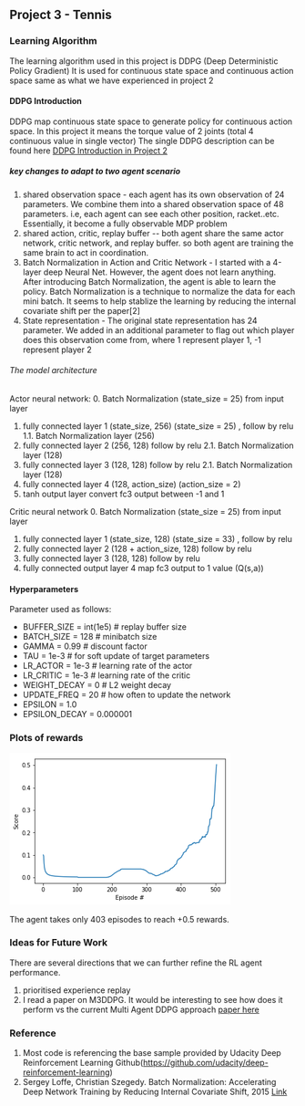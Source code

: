 ## Project 3 - Tennis 

### Learning Algorithm
The learning algorithm used in this project is DDPG (Deep Deterministic Policy Gradient)
It is used for continuous state space  and continuous action space same as what we have experienced in project 2

#### DDPG Introduction
DDPG map continuous state space to generate policy for continuous action space. In this project it means the torque value of 2 joints (total 4 continuous value in single vector)
The single DDPG description can be found here [DDPG Introduction in Project 2](https://github.com/shanjin14/Deep-Reinforcement-Learning/blob/main/P2_ContinuousControl/REPORT.md)

##### key changes to adapt to two agent scenario
1. shared observation space - each agent has its own observation of 24 parameters. We combine them into a shared observation space of 48 parameters. i.e, each agent can see each other position, racket..etc. 
	Essentially, it become a fully observable MDP problem
2. shared action, critic, replay buffer -- both agent share the same actor network, critic network, and replay buffer. so both agent are training the same brain to act in coordination.
3. Batch Normalization in Action and Critic Network - I started with a 4-layer deep Neural Net. However, the agent does not learn anything. After introducing Batch Normalization, the agent is able to learn the policy. 
Batch Normalization is a technique to normalize the data for each mini batch. It seems to help stablize the learning by reducing the internal covariate shift per the paper[2]
4. State representation - The original state representation has 24 parameter. We added in an additional parameter to flag out which player does this observation come from, where 1 represent player 1, -1 represent player 2




###### The model architecture
Actor neural network:
0. Batch Normalization (state_size = 25) from input layer
1. fully connected layer 1 (state_size, 256) (state_size = 25) , follow by relu
1.1. Batch Normalization layer (256)
2. fully connected layer 2 (256, 128) follow by relu
2.1. Batch Normalization layer (128)
2. fully connected layer 3 (128, 128) follow by relu
2.1. Batch Normalization layer (128)
3. fully connected layer 4 (128, action_size) (action_size = 2) 
4. tanh output layer convert fc3 output between -1 and 1

Critic neural network
0. Batch Normalization (state_size = 25) from input layer
1. fully connected layer 1 (state_size, 128) (state_size = 33) , follow by relu
3. fully connected layer 2 (128 + action_size, 128) follow by relu
4. fully connected layer 3 (128, 128) follow by relu
6. fully connected output layer 4 map fc3 output to 1 value (Q(s,a))


#### Hyperparameters 
Parameter used as follows:
- BUFFER_SIZE = int(1e5)  # replay buffer size
- BATCH_SIZE = 128        # minibatch size
- GAMMA = 0.99            # discount factor
- TAU = 1e-3              # for soft update of target parameters
- LR_ACTOR = 1e-3         # learning rate of the actor 
- LR_CRITIC = 1e-3        # learning rate of the critic
- WEIGHT_DECAY = 0  # L2 weight decay
- UPDATE_FREQ = 20       # how often to update the network
- EPSILON = 1.0
- EPSILON_DECAY = 0.000001


### Plots of rewards
![Plotted Rewards](https://github.com/shanjin14/Deep-Reinforcement-Learning/blob/main/P3_Tennis/DDPG_MAVariant.png)

The agent takes only 403 episodes to reach +0.5 rewards.


### Ideas for Future Work
There are several directions that we can further refine the RL agent performance.
1. prioritised experience replay
2. I read a paper on M3DDPG. It would be interesting to see how does it perform vs the current Multi Agent DDPG approach [paper here](https://people.eecs.berkeley.edu/~russell/papers/aaai19-marl.pdf)


### Reference
1. Most code is referencing the base sample provided by Udacity Deep Reinforcement Learning Github(https://github.com/udacity/deep-reinforcement-learning)
2. Sergey Loffe, Christian Szegedy. Batch Normalization: Accelerating Deep Network Training by Reducing Internal Covariate Shift, 2015 [Link](https://arxiv.org/abs/1502.03167)
